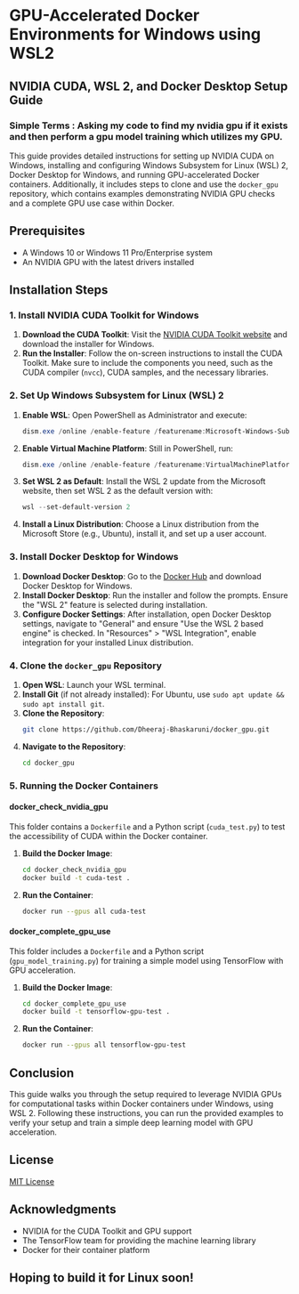 
# GPU-Accelerated Docker Environments for Windows using WSL2

## NVIDIA CUDA, WSL 2, and Docker Desktop Setup Guide

### Simple Terms : Asking my code to find my nvidia gpu if it exists and then perform a gpu model training which utilizes my GPU.


This guide provides detailed instructions for setting up NVIDIA CUDA on Windows, installing and configuring Windows Subsystem for Linux (WSL) 2, Docker Desktop for Windows, and running GPU-accelerated Docker containers. Additionally, it includes steps to clone and use the `docker_gpu` repository, which contains examples demonstrating NVIDIA GPU checks and a complete GPU use case within Docker.

## Prerequisites

- A Windows 10 or Windows 11 Pro/Enterprise system
- An NVIDIA GPU with the latest drivers installed

## Installation Steps

### 1. Install NVIDIA CUDA Toolkit for Windows

1. **Download the CUDA Toolkit**: Visit the [NVIDIA CUDA Toolkit website](https://developer.nvidia.com/cuda-downloads) and download the installer for Windows.
2. **Run the Installer**: Follow the on-screen instructions to install the CUDA Toolkit. Make sure to include the components you need, such as the CUDA compiler (`nvcc`), CUDA samples, and the necessary libraries.

### 2. Set Up Windows Subsystem for Linux (WSL) 2

1. **Enable WSL**: Open PowerShell as Administrator and execute:
   ```powershell
   dism.exe /online /enable-feature /featurename:Microsoft-Windows-Subsystem-Linux /all /norestart
   ```
2. **Enable Virtual Machine Platform**: Still in PowerShell, run:
   ```powershell
   dism.exe /online /enable-feature /featurename:VirtualMachinePlatform /all /norestart
   ```
3. **Set WSL 2 as Default**: Install the WSL 2 update from the Microsoft website, then set WSL 2 as the default version with:
   ```powershell
   wsl --set-default-version 2
   ```
4. **Install a Linux Distribution**: Choose a Linux distribution from the Microsoft Store (e.g., Ubuntu), install it, and set up a user account.

### 3. Install Docker Desktop for Windows

1. **Download Docker Desktop**: Go to the [Docker Hub](https://hub.docker.com/editions/community/docker-ce-desktop-windows/) and download Docker Desktop for Windows.
2. **Install Docker Desktop**: Run the installer and follow the prompts. Ensure the "WSL 2" feature is selected during installation.
3. **Configure Docker Settings**: After installation, open Docker Desktop settings, navigate to "General" and ensure "Use the WSL 2 based engine" is checked. In "Resources" > "WSL Integration", enable integration for your installed Linux distribution.

### 4. Clone the `docker_gpu` Repository

1. **Open WSL**: Launch your WSL terminal.
2. **Install Git** (if not already installed): For Ubuntu, use `sudo apt update && sudo apt install git`.
3. **Clone the Repository**:
   ```bash
   git clone https://github.com/Dheeraj-Bhaskaruni/docker_gpu.git
   ```
4. **Navigate to the Repository**:
   ```bash
   cd docker_gpu
   ```

### 5. Running the Docker Containers

#### docker_check_nvidia_gpu

This folder contains a `Dockerfile` and a Python script (`cuda_test.py`) to test the accessibility of CUDA within the Docker container.

1. **Build the Docker Image**:
   ```bash
   cd docker_check_nvidia_gpu
   docker build -t cuda-test .
   ```
2. **Run the Container**:
   ```bash
   docker run --gpus all cuda-test
   ```

#### docker_complete_gpu_use

This folder includes a `Dockerfile` and a Python script (`gpu_model_training.py`) for training a simple model using TensorFlow with GPU acceleration.

1. **Build the Docker Image**:
   ```bash
   cd docker_complete_gpu_use
   docker build -t tensorflow-gpu-test .
   ```
2. **Run the Container**:
   ```bash
   docker run --gpus all tensorflow-gpu-test
   ```

## Conclusion

This guide walks you through the setup required to leverage NVIDIA GPUs for computational tasks within Docker containers under Windows, using WSL 2. Following these instructions, you can run the provided examples to verify your setup and train a simple deep learning model with GPU acceleration.

## License

[MIT License](LICENSE)

## Acknowledgments

- NVIDIA for the CUDA Toolkit and GPU support
- The TensorFlow team for providing the machine learning library
- Docker for their container platform

## Hoping to build it for Linux soon!
